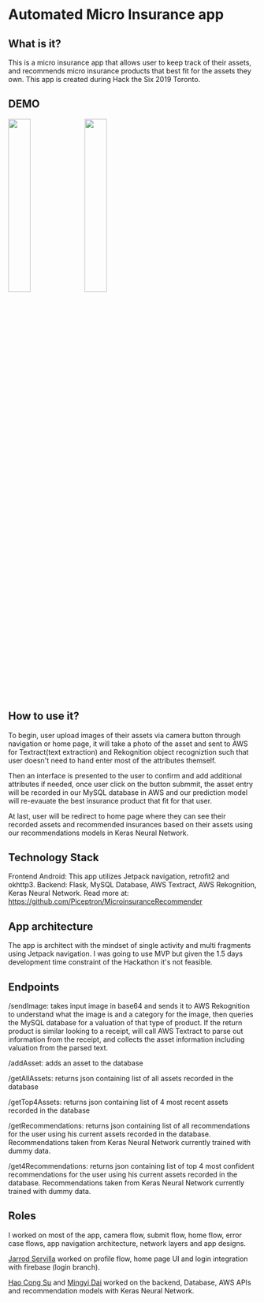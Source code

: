 # Automated Micro Insurance app

## What is it?
This is a micro insurance app that allows user to keep track of their assets, and recommends micro insurance products that best fit for the assets they own. This app is created during Hack the Six 2019 Toronto.

## DEMO

<img src="/demo/2.gif?raw=true" width="30%" height="30%">
<img src="/demo/1.gif?raw=true" width="30%" height="30%">

## How to use it? 
To begin, user upload images of their assets via camera button through navigation or home page, it will take a photo of the asset and sent to AWS for Textract(text extraction) and Rekognition object recogniztion such that user doesn't need to hand enter most of the attributes themself. 

Then an interface is presented to the user to confirm and add additional attributes if needed, once user click on the button submmit, the asset entry will be recorded in our MySQL database in AWS and our prediction model will re-evauate the best insurance product that fit for that user.

At last, user will be redirect to home page where they can see their recorded assets and recommended insurances based on their assets using our recommendations models in Keras Neural Network.

## Technology Stack
Frontend Android: This app utilizes Jetpack navigation, retrofit2 and okhttp3.
Backend: Flask,  MySQL Database, AWS Textract, AWS Rekognition, Keras Neural Network.
Read more at: https://github.com/Piceptron/MicroinsuranceRecommender

## App architecture
The app is architect with the mindset of single activity and multi fragments using Jetpack navigation. I was going to use MVP but given the 1.5 days development time constraint of the Hackathon it's not feasible. 

## Endpoints
/sendImage: takes input image in base64 and sends it to AWS Rekognition to understand what the image is and a category for the image, then queries the MySQL database for a valuation of that type of product. If the return product is similar looking to a receipt, will call AWS Textract to parse out information from the receipt, and collects the asset information including valuation from the parsed text.

/addAsset: adds an asset to the database

/getAllAssets: returns json containing list of all assets recorded in the database

/getTop4Assets: returns json containing list of 4 most recent assets recorded in the database

/getRecommendations: returns json containing list of all recommendations for the user using his current assets recorded in the database. Recommendations taken from Keras Neural Network currently trained with dummy data.

/get4Recommendations: returns json containing list of top 4 most confident recommendations for the user using his current assets recorded in the database. Recommendations taken from Keras Neural Network currently trained with dummy data.



## Roles
I worked on most of the app, camera flow, submit flow, home flow, error case flows, app navigation architecture, network layers and app designs. 

[Jarrod Servilla](https://github.com/jcserv) worked on profile flow, home page UI and login integration with firebase (login branch).

[Hao Cong Su](https://www.linkedin.com/in/haocongsu/) and [Mingyi Dai](https://github.com/Piceptron) worked on the backend, Database, AWS APIs and recommendation models with Keras Neural Network.



